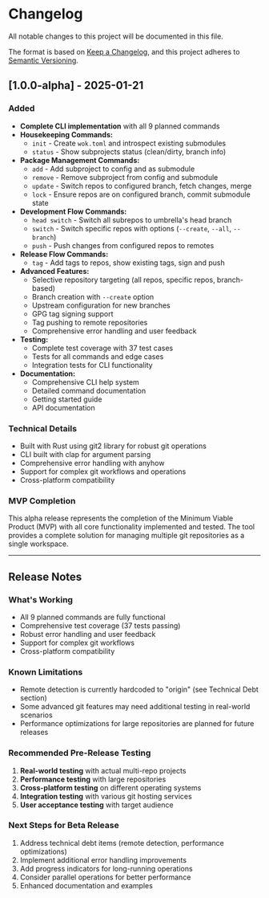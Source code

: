 # Changelog

All notable changes to this project will be documented in this file.

The format is based on [Keep a Changelog](https://keepachangelog.com/en/1.0.0/),
and this project adheres to [Semantic Versioning](https://semver.org/spec/v2.0.0.html).

## [1.0.0-alpha] - 2025-01-21

### Added
- **Complete CLI implementation** with all 9 planned commands
- **Housekeeping Commands:**
  - `init` - Create `wok.toml` and introspect existing submodules
  - `status` - Show subprojects status (clean/dirty, branch info)
- **Package Management Commands:**
  - `add` - Add subproject to config and as submodule
  - `remove` - Remove subproject from config and submodule
  - `update` - Switch repos to configured branch, fetch changes, merge
  - `lock` - Ensure repos are on configured branch, commit submodule state
- **Development Flow Commands:**
  - `head switch` - Switch all subrepos to umbrella's head branch
  - `switch` - Switch specific repos with options (`--create`, `--all`, `--branch`)
  - `push` - Push changes from configured repos to remotes
- **Release Flow Commands:**
  - `tag` - Add tags to repos, show existing tags, sign and push
- **Advanced Features:**
  - Selective repository targeting (all repos, specific repos, branch-based)
  - Branch creation with `--create` option
  - Upstream configuration for new branches
  - GPG tag signing support
  - Tag pushing to remote repositories
  - Comprehensive error handling and user feedback
- **Testing:**
  - Complete test coverage with 37 test cases
  - Tests for all commands and edge cases
  - Integration tests for CLI functionality
- **Documentation:**
  - Comprehensive CLI help system
  - Detailed command documentation
  - Getting started guide
  - API documentation

### Technical Details
- Built with Rust using git2 library for robust git operations
- CLI built with clap for argument parsing
- Comprehensive error handling with anyhow
- Support for complex git workflows and operations
- Cross-platform compatibility

### MVP Completion
This alpha release represents the completion of the Minimum Viable Product (MVP) with all core functionality implemented and tested. The tool provides a complete solution for managing multiple git repositories as a single workspace.

---

## Release Notes

### What's Working
- All 9 planned commands are fully functional
- Comprehensive test coverage (37 tests passing)
- Robust error handling and user feedback
- Support for complex git workflows
- Cross-platform compatibility

### Known Limitations
- Remote detection is currently hardcoded to "origin" (see Technical Debt section)
- Some advanced git features may need additional testing in real-world scenarios
- Performance optimizations for large repositories are planned for future releases

### Recommended Pre-Release Testing
1. **Real-world testing** with actual multi-repo projects
2. **Performance testing** with large repositories
3. **Cross-platform testing** on different operating systems
4. **Integration testing** with various git hosting services
5. **User acceptance testing** with target audience

### Next Steps for Beta Release
1. Address technical debt items (remote detection, performance optimizations)
2. Implement additional error handling improvements
3. Add progress indicators for long-running operations
4. Consider parallel operations for better performance
5. Enhanced documentation and examples
